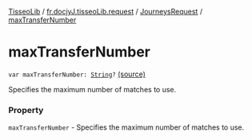 [TisseoLib](../../index.md) / [fr.docjyJ.tisseoLib.request](../index.md) / [JourneysRequest](index.md) / [maxTransferNumber](./max-transfer-number.md)

# maxTransferNumber

`var maxTransferNumber: `[`String`](https://kotlinlang.org/api/latest/jvm/stdlib/kotlin/-string/index.html)`?` [(source)](https://github.com/docjyJ/TisseoLib/tree/master/src/main/kotlin/fr/docjyJ/tisseoLib/request/JourneysRequest.kt#L48)

Specifies the maximum number of matches to use.

### Property

`maxTransferNumber` - Specifies the maximum number of matches to use.